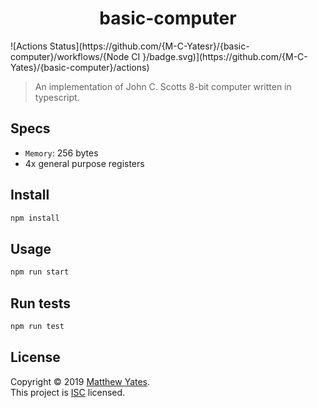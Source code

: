 <h1 align="center">basic-computer</h1>
![Actions Status](https://github.com/{M-C-Yatesr}/{basic-computer}/workflows/{Node CI
}/badge.svg)](https://github.com/{M-C-Yates}/{basic-computer}/actions)
<!-- <p>
  <img alt="Version" src="https://img.shields.io/badge/version-1.0.0-blue.svg?cacheSeconds=2592000" />
  <a href="https://github.com/M-C-Yates/basic-computer#readme" target="_blank">
    <img alt="Documentation" src="https://img.shields.io/badge/documentation-yes-brightgreen.svg" />
  </a>
  <a href="https://github.com/M-C-Yates/basic-computer/graphs/commit-activity" target="_blank">
    <img alt="Maintenance" src="https://img.shields.io/badge/Maintained%3F-yes-green.svg" />
  </a>
  <a href="https://github.com/M-C-Yates/basic-computer/blob/master/LICENSE" target="_blank">
    <img alt="License: ISC" src="https://img.shields.io/github/license/M-C-Yates/basic-computer" />
  </a>
</p> -->

> An implementation of John C. Scotts 8-bit computer written in typescript.

## Specs

- `Memory`: 256 bytes
- 4x general purpose registers

## Install

```sh
npm install
```

## Usage

```sh
npm run start
```

## Run tests

```sh
npm run test
```

## License

Copyright © 2019 [Matthew Yates](https://github.com/M-C-Yates).<br />
This project is [ISC](https://github.com/M-C-Yates/basic-computer/blob/master/LICENSE) licensed.
